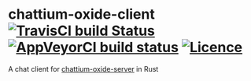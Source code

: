 # chattium-oxide-client [![TravisCI build Status](https://travis-ci.org/nabijaczleweli/chattium-oxide-client.svg?branch=master)](https://travis-ci.org/nabijaczleweli/chattium-oxide-client) [![AppVeyorCI build status](https://ci.appveyor.com/api/projects/status/soi84mk3147hkatj/branch/master?svg=true)](https://ci.appveyor.com/project/nabijaczleweli/chattium-oxide-client/branch/master) [![Licence](https://img.shields.io/badge/license-MIT-blue.svg?style=flat)](LICENSE)
A chat client for [chattium-oxide-server](https://github.com/nabijaczleweli/chattium-oxide-server) in Rust
